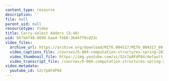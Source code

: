 ```yaml
---
content_type: resource
description: ''
file: null
parent_uid: null
resourcetype: Video
title: Carry-select Adders (5:40)
uid: b67a6f48-9699-baa4-feb6-3bd4ff9cd23c
video_files:
  archive_url: https://archive.org/download/MIT6.004S17/MIT6_004S17_08-02-02_300k.mp4
  video_captions_file: /courses/6-004-computation-structures-spring-2017/084f9b8b89085595822757f28f65b7fe_S2c7pAFdP84.vtt
  video_thumbnail_file: https://img.youtube.com/vi/S2c7pAFdP84/default.jpg
  video_transcript_file: /courses/6-004-computation-structures-spring-2017/73f1ba6e2017f2567b9997a4858b514c_S2c7pAFdP84.pdf
video_metadata:
  youtube_id: S2c7pAFdP84
---
```

